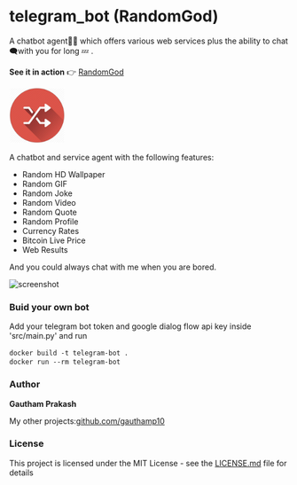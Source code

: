 # telegram_bot (RandomGod) 
A chatbot agent👨‍💻  which offers various web services  plus the ability to chat 🗨with you for long 💤 . 

**See it in action** 👉 <a href="https://telegram.me/bulo98_bot">RandomGod</a>

<a href="https://telegram.me/bulo98_bot"><img src="https://github.com/gauthamp10/telegram_bot/blob/master/src/res/logo.jpg" width="100" height="100" /></a>

A chatbot and service agent with the following features:

- Random HD Wallpaper
- Random GIF
- Random Joke
- Random Video
- Random Quote
- Random Profile
- Currency Rates
- Bitcoin Live Price
- Web Results

And you could always chat with me when you are bored.

![screenshot](https://imgur.com/OGvMdXI.png)

### Buid your own bot

Add your telegram bot token and google dialog flow api key inside 'src/main.py' and run

```
docker build -t telegram-bot .
docker run --rm telegram-bot

```

### Author

 **Gautham Prakash**
 
 My other projects:[github.com/gauthamp10](https://gauthamp10.github.io/)


### License

This project is licensed under the MIT License - see the [LICENSE.md](LICENSE.md) file for details
